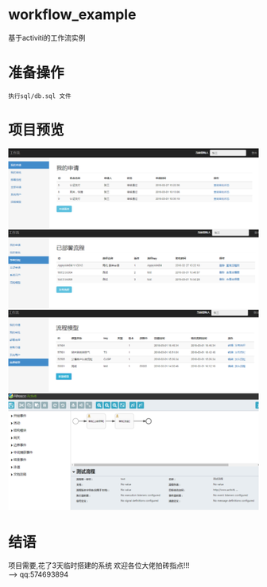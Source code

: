 # workflow_example
基于activiti的工作流实例

# 准备操作
   
    执行sql/db.sql 文件

# 项目预览

![image](https://raw.githubusercontent.com/fimi2008/workflow_example/master/images/index.png)
![image](https://raw.githubusercontent.com/fimi2008/workflow_example/master/images/deploy.png)
![image](https://raw.githubusercontent.com/fimi2008/workflow_example/master/images/model.png)
![image](https://raw.githubusercontent.com/fimi2008/workflow_example/master/images/modeler.png)

# 结语
   项目需要,花了3天临时搭建的系统
   欢迎各位大佬拍砖指点!!!  
   --> qq:574693894 
    
